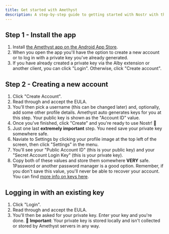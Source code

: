 ```yaml
---
title: Get started with Amethyst
description: A step-by-step guide to getting started with Nostr with the Amethyst Android client.
---
```


## Step 1 - Install the app

1. Install [the Amethyst app on the Android App Store](https://play.google.com/store/apps/details?id=com.vitorpamplona.amethyst).
1. When you open the app you'll have the option to create a new account or to log in with a private key you've already generated.
1. If you have already created a private key via the Alby extension or another client, you can click "Login". Otherwise, click "Create account".

## Step 2 - Creating a new account

1. Click "Create Account".
1. Read through and accept the EULA.
1. You'll then pick a username (this can be changed later) and, optionally, add some other profile details. Amethyst auto generates keys for you at this step. Your public key is shown as the "Account ID" value.
1. Once you've finished, click "Create" and you're ready to use Nostr! 🤙
1. Just one last **extremely important** step. You need save your private key somewhere safe.
1. Naviate to Settings by clicking your profile image at the top left of the screen, then click "Settings" in the menu.
1. You'll see your "Public Account ID" (this is your public key) and your "Secret Account Login Key" (this is your private key).
1. Copy both of these values and store them somewhere **VERY** safe. 1Password or another password manager is a good option. Remember, if you don't save this value, you'll never be able to recover your account. You can find [more info on keys here](/en/get-started#understanding-keys).

## Logging in with an existing key

1. Click "Login".
1. Read through and accept the EULA.
1. You'll then be asked for your private key. Enter your key and you're done. 🤙 **Important**: Your private key is stored locally and isn't collected or stored by Amethyst servers in any way.
